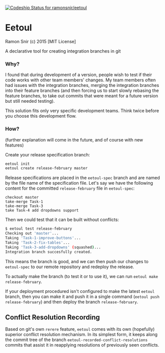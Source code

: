 [ ![Codeship Status for ramonsnir/eetoul](https://codeship.com/projects/d6637e90-dec4-0132-d9d6-465ff4e7e511/status?branch=master)](https://codeship.com/projects/80437)

# Eetoul

Ramon Snir (c) 2015 [MIT License]

A declarative tool for creating integration branches in git

### Why?

I found that during development of a version, people wish to test if their code works with other team members' changes. My team members often had issues with the integration branches, merging the integration branches into their feature branches (and then forcing us to start slowly rebasing the feature branches, to take out commits that were meant for a future version but still needed testing).

This solution fits only very specific development teams. Think twice before you choose this development flow.

### How?

(further explanation will come in the future, and of course with new features)

Create your release specification branch:
```sh
eetoul init
eetoul create release-february master
```

Release specifications are placed in the `eetoul-spec` branch and are named by the file name of the specification file. Let's say we have the following content for the committed `release-february` file in `eetoul-spec`:
```
checkout master
take-merge Task-1
take-merge Task-3
take Task-4 add dropdowns support
```

Then we could test that it can be built without conflicts:
```sh
$ eetoul test release-february
Checking out 'master'...
Taking 'Task-1-improve-buttons'...
Taking 'Task-2-fix-tables'...
Taking 'Task-3-add-dropdowns' (squashed)...
Integration branch succesfully created.
```

This means the branch is good, and we can then push our changes to `eetoul-spec` to our remote repository and redeploy the release.

To actually make the branch (to test it or to use it), we can run `eetoul make release-february`.

If your deployment procedured isn't configured to make the latest `eetoul` branch, then you can make it and push it in a single command (`eetoul push release-february`) and then deploy the branch `release-february`.

## Conflict Resolution Recording

Based on git's own `rerere` feature, `eetoul` comes with its own (hopefully) superior conflict resolution mechanism. In its simplest form, it keeps along the commit tree of the branch `eetoul-recorded-conflict-resolutions` commits that assist it in reapplying resolutions of previously seen conflicts.
